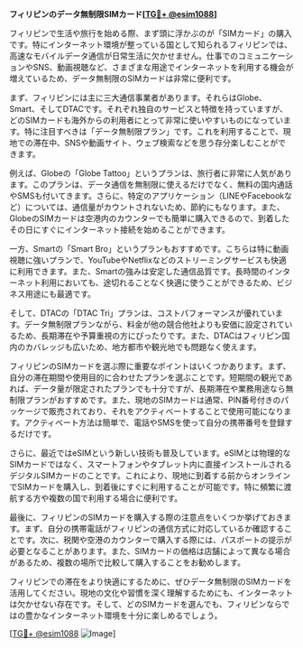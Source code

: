 **フィリピンのデータ無制限SIMカード[[TG💪+ @esim1088](https://t.me/s/esim1088)]**

フィリピンで生活や旅行を始める際、まず頭に浮かぶのが「SIMカード」の購入です。特にインターネット環境が整っている国として知られるフィリピンでは、高速なモバイルデータ通信が日常生活に欠かせません。仕事でのコミュニケーションやSNS、動画視聴など、さまざまな用途でインターネットを利用する機会が増えているため、データ無制限のSIMカードは非常に便利です。

まず、フィリピンには主に三大通信事業者があります。それらはGlobe、Smart、そしてDTACです。それぞれ独自のサービスと特徴を持っていますが、どのSIMカードも海外からの利用者にとって非常に使いやすいものになっています。特に注目すべきは「データ無制限プラン」です。これを利用することで、現地での滞在中、SNSや動画サイト、ウェブ検索などを思う存分楽しむことができます。

例えば、Globeの「Globe Tattoo」というプランは、旅行者に非常に人気があります。このプランは、データ通信を無制限に使えるだけでなく、無料の国内通話やSMSも付いてきます。さらに、特定のアプリケーション（LINEやFacebookなど）については、通信量がカウントされないため、節約にもなります。また、GlobeのSIMカードは空港内のカウンターでも簡単に購入できるので、到着したその日にすぐにインターネット接続を始めることができます。

一方、Smartの「Smart Bro」というプランもおすすめです。こちらは特に動画視聴に強いプランで、YouTubeやNetflixなどのストリーミングサービスも快適に利用できます。また、Smartの強みは安定した通信品質です。長時間のインターネット利用においても、途切れることなく快適に使うことができるため、ビジネス用途にも最適です。

そして、DTACの「DTAC Tri」プランは、コストパフォーマンスが優れています。データ無制限プランながら、料金が他の競合他社よりも安価に設定されているため、長期滞在や予算重視の方にぴったりです。また、DTACはフィリピン国内のカバレッジも広いため、地方都市や観光地でも問題なく使えます。

フィリピンのSIMカードを選ぶ際に重要なポイントはいくつかあります。まず、自分の滞在期間や使用目的に合わせたプランを選ぶことです。短期間の観光であれば、データ量が限定されたプランでも十分ですが、長期滞在や業務用途なら無制限プランがおすすめです。また、現地のSIMカードは通常、PIN番号付きのパッケージで販売されており、それをアクティベートすることで使用可能になります。アクティベート方法は簡単で、電話やSMSを使って自分の携帯番号を登録するだけです。

さらに、最近ではeSIMという新しい技術も普及しています。eSIMとは物理的なSIMカードではなく、スマートフォンやタブレット内に直接インストールされるデジタルSIMカードのことです。これにより、現地に到着する前からオンラインでSIMカードを購入し、到着後にすぐに利用することが可能です。特に頻繁に渡航する方や複数の国で利用する場合に便利です。

最後に、フィリピンのSIMカードを購入する際の注意点をいくつか挙げておきます。まず、自分の携帯電話がフィリピンの通信方式に対応しているか確認することです。次に、税関や空港のカウンターで購入する際には、パスポートの提示が必要となることがあります。また、SIMカードの価格は店舗によって異なる場合があるため、複数の場所で比較して購入することをお勧めします。

フィリピンでの滞在をより快適にするために、ぜひデータ無制限のSIMカードを活用してください。現地の文化や習慣を深く理解するためにも、インターネットは欠かせない存在です。そして、どのSIMカードを選んでも、フィリピンならではの豊かなインターネット環境を十分に楽しめるでしょう。

[[TG💪+ @esim1088](https://t.me/s/esim1088) ![Image](https://i.postimg.cc/Y0z9fWf4/image.png)]